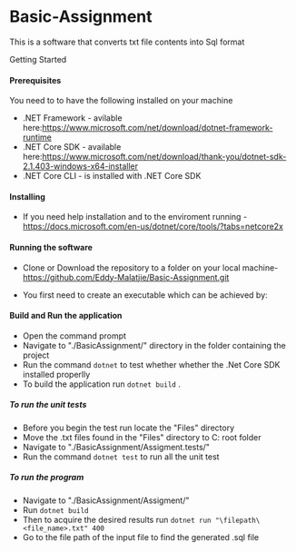 # Basic-Assignment

This is a software that converts txt file contents into Sql format

Getting Started

#### Prerequisites
You need to to have the following installed on your machine

* .NET Framework - avilable here:https://www.microsoft.com/net/download/dotnet-framework-runtime
* .NET Core SDK - available here:https://www.microsoft.com/net/download/thank-you/dotnet-sdk-2.1.403-windows-x64-installer
* .NET Core CLI - is installed with .NET Core SDK

#### Installing
* If you need help installation and to the enviroment running - https://docs.microsoft.com/en-us/dotnet/core/tools/?tabs=netcore2x

#### Running the software

* Clone or Download the repository to a folder on your local machine-https://github.com/Eddy-Malatjie/Basic-Assignment.git

* You first need to create an executable which can be achieved by:
#### Build and Run the application

* Open the command prompt
* Navigate to "./BasicAssignment/" directory in the folder containing the project 
* Run the command `dotnet` to test whether whether the .Net Core SDK installed properlly
* To build the application run `dotnet build` .

##### To run the unit tests
* Before you begin the test run locate the "Files" directory
* Move the .txt files found in the "Files" directory to C: root folder
* Navigate to "./BasicAssignment/Assigment.tests/" 
* Run the command `dotnet test` to run all the unit test

##### To run the program

* Navigate to "./BasicAssignment/Assigment/" 
* Run `dotnet build`
* Then to acquire the desired results run `dotnet run "\filepath\<file_name>.txt" 400`
* Go to the file path of the input file to find the generated .sql file
